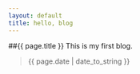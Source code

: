 ```yaml
---
layout: default
title: hello, blog
---
```


##{{ page.title }}
This is my first blog.

> {{ page.date | date_to_string }}